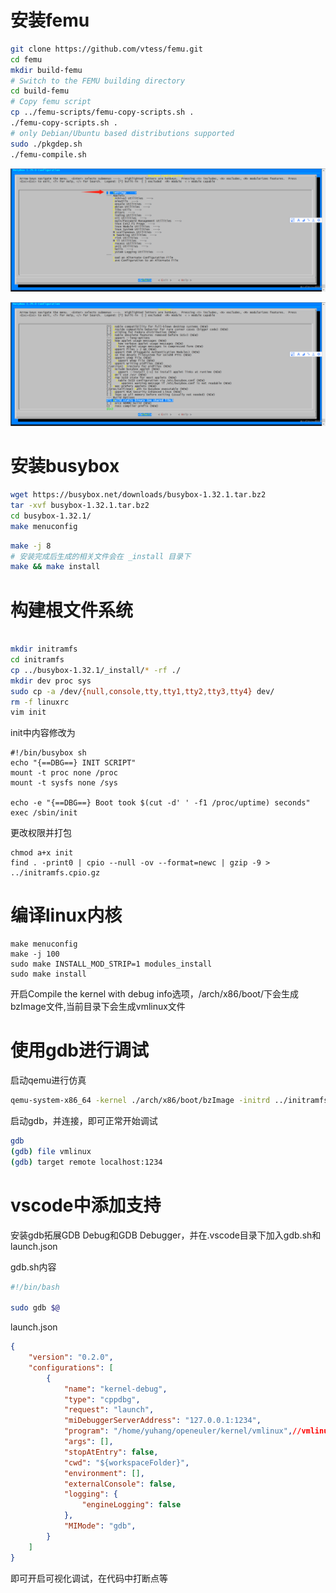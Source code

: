 # 安装femu

```bash
git clone https://github.com/vtess/femu.git
cd femu
mkdir build-femu
# Switch to the FEMU building directory
cd build-femu
# Copy femu script
cp ../femu-scripts/femu-copy-scripts.sh .
./femu-copy-scripts.sh .
# only Debian/Ubuntu based distributions supported
sudo ./pkgdep.sh
./femu-compile.sh
```

![busybox_config1](./images/busybox_config1.png)

![busybox_config2](./images/busybox_config2.png)

# 安装busybox

```bash
wget https://busybox.net/downloads/busybox-1.32.1.tar.bz2
tar -xvf busybox-1.32.1.tar.bz2
cd busybox-1.32.1/
make menuconfig
```



```bash
make -j 8
# 安装完成后生成的相关文件会在 _install 目录下
make && make install
```

# 构建根文件系统

```bash

mkdir initramfs
cd initramfs
cp ../busybox-1.32.1/_install/* -rf ./
mkdir dev proc sys
sudo cp -a /dev/{null,console,tty,tty1,tty2,tty3,tty4} dev/
rm -f linuxrc
vim init
```

init中内容修改为

```
#!/bin/busybox sh
echo "{==DBG==} INIT SCRIPT"
mount -t proc none /proc
mount -t sysfs none /sys

echo -e "{==DBG==} Boot took $(cut -d' ' -f1 /proc/uptime) seconds"
exec /sbin/init
```

更改权限并打包

```
chmod a+x init
find . -print0 | cpio --null -ov --format=newc | gzip -9 > ../initramfs.cpio.gz
```

# 编译linux内核

```
make menuconfig
make -j 100
sudo make INSTALL_MOD_STRIP=1 modules_install
sudo make install
```

开启Compile the kernel with debug info选项，/arch/x86/boot/下会生成bzImage文件,当前目录下会生成vmlinux文件

# 使用gdb进行调试

启动qemu进行仿真

```bash
qemu-system-x86_64 -kernel ./arch/x86/boot/bzImage -initrd ../initramfs.cpio.gz -append "nokaslr console=ttyS0" -s -S -nographic
```

启动gdb，并连接，即可正常开始调试

```bash
gdb
(gdb) file vmlinux
(gdb) target remote localhost:1234
```



# vscode中添加支持

安装gdb拓展GDB Debug和GDB Debugger，并在.vscode目录下加入gdb.sh和launch.json

gdb.sh内容

```bash
#!/bin/bash

sudo gdb $@
```

launch.json

```json
{
    "version": "0.2.0",
    "configurations": [
        {
            "name": "kernel-debug",
            "type": "cppdbg",
            "request": "launch",
            "miDebuggerServerAddress": "127.0.0.1:1234",
            "program": "/home/yuhang/openeuler/kernel/vmlinux",//vmlinux文件所在目录
            "args": [],
            "stopAtEntry": false,
            "cwd": "${workspaceFolder}",
            "environment": [],
            "externalConsole": false,
            "logging": {
                "engineLogging": false
            },
            "MIMode": "gdb",
        }
    ]
}
```

即可开启可视化调试，在代码中打断点等